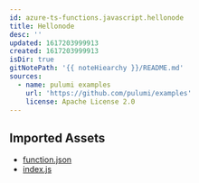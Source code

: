 ```yaml
---
id: azure-ts-functions.javascript.hellonode
title: Hellonode
desc: ''
updated: 1617203999913
created: 1617203999913
isDir: true
gitNotePath: '{{ noteHiearchy }}/README.md'
sources:
  - name: pulumi examples
    url: 'https://github.com/pulumi/examples'
    license: Apache License 2.0
---
```

## Imported Assets

- [function.json](/assets/function.json)
- [index.js](/assets/index.js)

